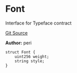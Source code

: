 # Font

Interface for Typeface contract

[Git Source](https://github.com/jbx-protocol/juice-token-resolver/blob/c700bd075c789c4790d30ba15ea2b31b7fc0791e/src/ITypeface.sol)

**Author:** peri

```solidity
struct Font {
    uint256 weight;
    string style;
}
```
